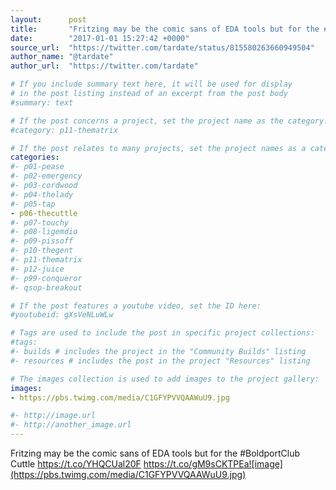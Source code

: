 ```yaml
---
layout:      post
title:       "Fritzing may be the comic sans of EDA tools but for the #BoldportClub Cuttle"
date:        "2017-01-01 15:27:42 +0000"
source_url:  "https://twitter.com/tardate/status/815580263660949504"
author_name: "@tardate"
author_url:  "https://twitter.com/tardate"

# If you include summary text here, it will be used for display
# in the post listing instead of an excerpt from the post body
#summary: text

# If the post concerns a project, set the project name as the category:
#category: p11-thematrix

# If the post relates to many projects, set the project names as a categories array:
categories:
#- p01-pease
#- p02-emergency
#- p03-cordwood
#- p04-thelady
#- p05-tap
- p06-thecuttle
#- p07-touchy
#- p08-ligemdio
#- p09-pissoff
#- p10-thegent
#- p11-thematrix
#- p12-juice
#- p99-conqueror
#- qsop-breakout

# If the post features a youtube video, set the ID here:
#youtubeid: gXsVeNLuWLw

# Tags are used to include the post in specific project collections:
#tags:
#- builds # includes the project in the "Community Builds" listing
#- resources # includes the post in the project "Resources" listing

# The images collection is used to add images to the project gallery:
images:
- https://pbs.twimg.com/media/C1GFYPVVQAAWuU9.jpg

#- http://image.url
#- http://another_image.url
---
```


Fritzing may be the comic sans of EDA tools but for the #BoldportClub Cuttle https://t.co/YHQCUal20F https://t.co/gM9sCKTPEa![image](https://pbs.twimg.com/media/C1GFYPVVQAAWuU9.jpg)


